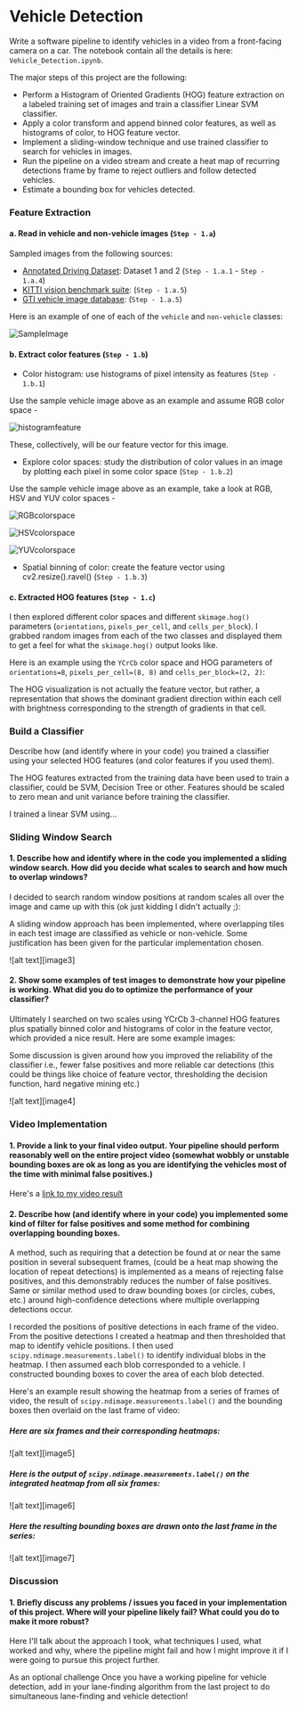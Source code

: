 # Vehicle Detection

Write a software pipeline to identify vehicles in a video from a front-facing camera on a car. The notebook contain all the details is here: `Vehicle_Detection.ipynb`.

The major steps of this project are the following:

* Perform a Histogram of Oriented Gradients (HOG) feature extraction on a labeled training set of images and train a classifier Linear SVM classifier.
* Apply a color transform and append binned color features, as well as histograms of color, to HOG feature vector. 
* Implement a sliding-window technique and use trained classifier to search for vehicles in images.
* Run the pipeline on a video stream and create a heat map of recurring detections frame by frame to reject outliers and follow detected vehicles.
* Estimate a bounding box for vehicles detected.


### Feature Extraction

#### a. Read in vehicle and non-vehicle images (`Step - 1.a`)

Sampled images from the following sources: 
* [Annotated Driving Dataset](https://github.com/udacity/self-driving-car/tree/master/annotations): Dataset 1 and 2 (`Step - 1.a.1` - `Step - 1.a.4`)
* [KITTI vision benchmark suite](http://www.cvlibs.net/datasets/kitti/): (`Step - 1.a.5`)
* [GTI vehicle image database](http://www.gti.ssr.upm.es/data/Vehicle_database.html): (`Step - 1.a.5`)

Here is an example of one of each of the `vehicle` and `non-vehicle` classes:

![SampleImage](https://github.com/LuLi0077/SDC/blob/master/Vehicle_Detection/output_images/sampleimage.png)


#### b. Extract color features (`Step - 1.b`)

* Color histogram: use histograms of pixel intensity as features (`Step - 1.b.1`)

Use the sample vehicle image above as an example and assume RGB color space - 

![histogramfeature](https://github.com/LuLi0077/SDC/blob/master/Vehicle_Detection/output_images/histogramfeature.png)

These, collectively, will be our feature vector for this image.

* Explore color spaces: study the distribution of color values in an image by plotting each pixel in some color space (`Step - 1.b.2`)

Use the sample vehicle image above as an example, take a look at RGB, HSV and YUV color spaces - 

![RGBcolorspace](https://github.com/LuLi0077/SDC/blob/master/Vehicle_Detection/output_images/RGBcolorspace.png)

![HSVcolorspace](https://github.com/LuLi0077/SDC/blob/master/Vehicle_Detection/output_images/HSVcolorspace.png)

![YUVcolorspace](https://github.com/LuLi0077/SDC/blob/master/Vehicle_Detection/output_images/YUVcolorspace.png)

* Spatial binning of color: create the feature vector using cv2.resize().ravel() (`Step - 1.b.3`)


#### c. Extracted HOG features (`Step - 1.c`)

I then explored different color spaces and different `skimage.hog()` parameters (`orientations`, `pixels_per_cell`, and `cells_per_block`).  I grabbed random images from each of the two classes and displayed them to get a feel for what the `skimage.hog()` output looks like.

Here is an example using the `YCrCb` color space and HOG parameters of `orientations=8`, `pixels_per_cell=(8, 8)` and `cells_per_block=(2, 2)`:




The HOG visualization is not actually the feature vector, but rather, a representation that shows the dominant gradient direction within each cell with brightness corresponding to the strength of gradients in that cell.


### Build a Classifier

Describe how (and identify where in your code) you trained a classifier using your selected HOG features (and color features if you used them).

The HOG features extracted from the training data have been used to train a classifier, could be SVM, Decision Tree or other. Features should be scaled to zero mean and unit variance before training the classifier.

I trained a linear SVM using...


### Sliding Window Search

#### 1. Describe how and identify where in the code you implemented a sliding window search.  How did you decide what scales to search and how much to overlap windows?

I decided to search random window positions at random scales all over the image and came up with this (ok just kidding I didn't actually ;):

A sliding window approach has been implemented, where overlapping tiles in each test image are classified as vehicle or non-vehicle. Some justification has been given for the particular implementation chosen.

![alt text][image3]

#### 2. Show some examples of test images to demonstrate how your pipeline is working.  What did you do to optimize the performance of your classifier?

Ultimately I searched on two scales using YCrCb 3-channel HOG features plus spatially binned color and histograms of color in the feature vector, which provided a nice result.  Here are some example images:

Some discussion is given around how you improved the reliability of the classifier i.e., fewer false positives and more reliable car detections (this could be things like choice of feature vector, thresholding the decision function, hard negative mining etc.)

![alt text][image4]


### Video Implementation

#### 1. Provide a link to your final video output.  Your pipeline should perform reasonably well on the entire project video (somewhat wobbly or unstable bounding boxes are ok as long as you are identifying the vehicles most of the time with minimal false positives.)
Here's a [link to my video result](./project_video.mp4)


#### 2. Describe how (and identify where in your code) you implemented some kind of filter for false positives and some method for combining overlapping bounding boxes.

A method, such as requiring that a detection be found at or near the same position in several subsequent frames, (could be a heat map showing the location of repeat detections) is implemented as a means of rejecting false positives, and this demonstrably reduces the number of false positives. Same or similar method used to draw bounding boxes (or circles, cubes, etc.) around high-confidence detections where multiple overlapping detections occur.

I recorded the positions of positive detections in each frame of the video.  From the positive detections I created a heatmap and then thresholded that map to identify vehicle positions.  I then used `scipy.ndimage.measurements.label()` to identify individual blobs in the heatmap.  I then assumed each blob corresponded to a vehicle.  I constructed bounding boxes to cover the area of each blob detected.  

Here's an example result showing the heatmap from a series of frames of video, the result of `scipy.ndimage.measurements.label()` and the bounding boxes then overlaid on the last frame of video:

##### Here are six frames and their corresponding heatmaps:

![alt text][image5]

##### Here is the output of `scipy.ndimage.measurements.label()` on the integrated heatmap from all six frames:
![alt text][image6]

##### Here the resulting bounding boxes are drawn onto the last frame in the series:
![alt text][image7]


### Discussion

#### 1. Briefly discuss any problems / issues you faced in your implementation of this project.  Where will your pipeline likely fail?  What could you do to make it more robust?

Here I'll talk about the approach I took, what techniques I used, what worked and why, where the pipeline might fail and how I might improve it if I were going to pursue this project further.  

As an optional challenge Once you have a working pipeline for vehicle detection, add in your lane-finding algorithm from the last project to do simultaneous lane-finding and vehicle detection!
